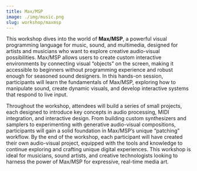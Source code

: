 ```yaml
---
title: Max/MSP
image: ./img/music.png
slug: workshop/maxmsp
---
```


This workshop dives into the world of **Max/MSP**, a powerful visual programming language for music, sound, and multimedia, designed for artists and musicians who want to explore creative audio-visual possibilities. Max/MSP allows users to create custom interactive environments by connecting visual “objects” on the screen, making it accessible to beginners without programming experience and robust enough for seasoned sound designers. In this hands-on session, participants will learn the fundamentals of Max/MSP, exploring how to manipulate sound, create dynamic visuals, and develop interactive systems that respond to live input.

Throughout the workshop, attendees will build a series of small projects, each designed to introduce key concepts in audio processing, MIDI integration, and interactive design. From building custom synthesizers and samplers to experimenting with generative audio-visual compositions, participants will gain a solid foundation in Max/MSP’s unique “patching” workflow. By the end of the workshop, each participant will have created their own audio-visual project, equipped with the tools and knowledge to continue exploring and crafting unique digital experiences. This workshop is ideal for musicians, sound artists, and creative technologists looking to harness the power of Max/MSP for expressive, real-time media art.

